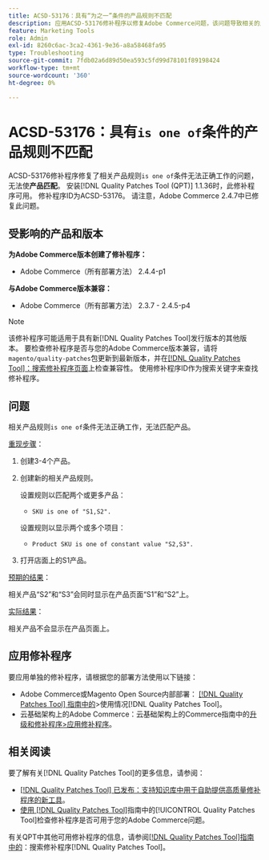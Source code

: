 ```yaml
---
title: ACSD-53176：具有“为之一”条件的产品规则不匹配
description: 应用ACSD-53176修补程序以修复Adobe Commerce问题，该问题导致相关的产品规则“是”条件无法正常用于“要匹配的产品”。
feature: Marketing Tools
role: Admin
exl-id: 8260c6ac-3ca2-4361-9e36-a8a58468fa95
type: Troubleshooting
source-git-commit: 7fdb02a6d89d50ea593c5fd99d78101f89198424
workflow-type: tm+mt
source-wordcount: '360'
ht-degree: 0%

---
```


# ACSD-53176：具有`is one of`条件的产品规则不匹配

ACSD-53176修补程序修复了相关产品规则`is one of`条件无法正确工作的问题，无法使&#x200B;**产品匹配**。 安装[!DNL Quality Patches Tool (QPT)] 1.1.36时，此修补程序可用。 修补程序ID为ACSD-53176。 请注意，Adobe Commerce 2.4.7中已修复此问题。

## 受影响的产品和版本

**为Adobe Commerce版本创建了修补程序：**

* Adobe Commerce（所有部署方法） 2.4.4-p1

**与Adobe Commerce版本兼容：**

* Adobe Commerce（所有部署方法） 2.3.7 - 2.4.5-p4

>[!NOTE]
>
>该修补程序可能适用于具有新[!DNL Quality Patches Tool]发行版本的其他版本。 要检查修补程序是否与您的Adobe Commerce版本兼容，请将`magento/quality-patches`包更新到最新版本，并在[[!DNL Quality Patches Tool]：搜索修补程序页面](https://experienceleague.adobe.com/tools/commerce-quality-patches/index.html)上检查兼容性。 使用修补程序ID作为搜索关键字来查找修补程序。

## 问题

相关产品规则`is one of`条件无法正确工作，无法匹配产品&#x200B;**&#x200B;**。

<u>重现步骤</u>：

1. 创建3-4个产品。
1. 创建新的相关产品规则。

   设置规则以匹配两个或更多产品：
   * `SKU is one of "S1,S2".`

   设置规则以显示两个或多个项目：
   * `Product SKU is one of constant value "S2,S3".`

1. 打开店面上的S1产品。

<u>预期的结果</u>：

相关产品“S2”和“S3”会同时显示在产品页面“S1”和“S2”上。

<u>实际结果</u>：

相关产品不会显示在产品页面上。

## 应用修补程序

要应用单独的修补程序，请根据您的部署方法使用以下链接：

* Adobe Commerce或Magento Open Source内部部署： [[!DNL Quality Patches Tool] 指南中的](/help/tools/quality-patches-tool/usage.md)>使用情况[!DNL Quality Patches Tool]。
* 云基础架构上的Adobe Commerce：云基础架构上的Commerce指南中的[升级和修补程序>应用修补程序](https://experienceleague.adobe.com/docs/commerce-cloud-service/user-guide/develop/upgrade/apply-patches.html)。

## 相关阅读

要了解有关[!DNL Quality Patches Tool]的更多信息，请参阅：

* [[!DNL Quality Patches Tool] 已发布：支持知识库中用于自助提供高质量修补程序的新工具](https://experienceleague.adobe.com/en/docs/commerce-operations/tools/quality-patches-tool/quality-patches-tool-to-self-serve-quality-patches)。
* [使用 [!DNL Quality Patches Tool]](/help/tools/quality-patches-tool/patches-available-in-qpt/check-patch-for-magento-issue-with-magento-quality-patches.md)指南中的[!UICONTROL Quality Patches Tool]检查修补程序是否可用于您的Adobe Commerce问题。


有关QPT中其他可用修补程序的信息，请参阅[[!DNL Quality Patches Tool]指南中的](https://experienceleague.adobe.com/tools/commerce-quality-patches/index.html)：搜索修补程序[!DNL Quality Patches Tool]。
